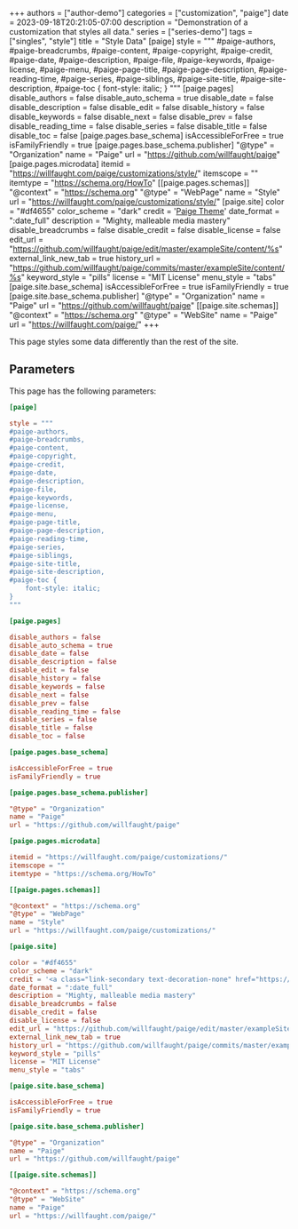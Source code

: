 +++
authors = ["author-demo"]
categories = ["customization", "paige"]
date = 2023-09-18T20:21:05-07:00
description = "Demonstration of a customization that styles all data."
series = ["series-demo"]
tags = ["singles", "style"]
title = "Style Data"
[paige]
style = """
#paige-authors,
#paige-breadcrumbs,
#paige-content,
#paige-copyright,
#paige-credit,
#paige-date,
#paige-description,
#paige-file,
#paige-keywords,
#paige-license,
#paige-menu,
#paige-page-title,
#paige-page-description,
#paige-reading-time,
#paige-series,
#paige-siblings,
#paige-site-title,
#paige-site-description,
#paige-toc {
    font-style: italic;
}
"""
[paige.pages]
disable_authors = false
disable_auto_schema = true
disable_date = false
disable_description = false
disable_edit = false
disable_history = false
disable_keywords = false
disable_next = false
disable_prev = false
disable_reading_time = false
disable_series = false
disable_title = false
disable_toc = false
[paige.pages.base_schema]
isAccessibleForFree = true
isFamilyFriendly = true
[paige.pages.base_schema.publisher]
"@type" = "Organization"
name = "Paige"
url = "https://github.com/willfaught/paige"
[paige.pages.microdata]
itemid = "https://willfaught.com/paige/customizations/style/"
itemscope = ""
itemtype = "https://schema.org/HowTo"
[[paige.pages.schemas]]
"@context" = "https://schema.org"
"@type" = "WebPage"
name = "Style"
url = "https://willfaught.com/paige/customizations/style/"
[paige.site]
color = "#df4655"
color_scheme = "dark"
credit = '<a class="link-secondary text-decoration-none" href="https://github.com/willfaught/paige">Paige Theme</a>'
date_format = ":date_full"
description = "Mighty, malleable media mastery"
disable_breadcrumbs = false
disable_credit = false
disable_license = false
edit_url = "https://github.com/willfaught/paige/edit/master/exampleSite/content/%s"
external_link_new_tab = true
history_url = "https://github.com/willfaught/paige/commits/master/exampleSite/content/%s"
keyword_style = "pills"
license = "MIT License"
menu_style = "tabs"
[paige.site.base_schema]
isAccessibleForFree = true
isFamilyFriendly = true
[paige.site.base_schema.publisher]
"@type" = "Organization"
name = "Paige"
url = "https://github.com/willfaught/paige"
[[paige.site.schemas]]
"@context" = "https://schema.org"
"@type" = "WebSite"
name = "Paige"
url = "https://willfaught.com/paige/"
+++

This page styles some data differently than the rest of the site.

<!--more-->

## Parameters

This page has the following parameters:

```toml
[paige]

style = """
#paige-authors,
#paige-breadcrumbs,
#paige-content,
#paige-copyright,
#paige-credit,
#paige-date,
#paige-description,
#paige-file,
#paige-keywords,
#paige-license,
#paige-menu,
#paige-page-title,
#paige-page-description,
#paige-reading-time,
#paige-series,
#paige-siblings,
#paige-site-title,
#paige-site-description,
#paige-toc {
    font-style: italic;
}
"""

[paige.pages]

disable_authors = false
disable_auto_schema = true
disable_date = false
disable_description = false
disable_edit = false
disable_history = false
disable_keywords = false
disable_next = false
disable_prev = false
disable_reading_time = false
disable_series = false
disable_title = false
disable_toc = false

[paige.pages.base_schema]

isAccessibleForFree = true
isFamilyFriendly = true

[paige.pages.base_schema.publisher]

"@type" = "Organization"
name = "Paige"
url = "https://github.com/willfaught/paige"

[paige.pages.microdata]

itemid = "https://willfaught.com/paige/customizations/"
itemscope = ""
itemtype = "https://schema.org/HowTo"

[[paige.pages.schemas]]

"@context" = "https://schema.org"
"@type" = "WebPage"
name = "Style"
url = "https://willfaught.com/paige/customizations/"

[paige.site]

color = "#df4655"
color_scheme = "dark"
credit = '<a class="link-secondary text-decoration-none" href="https://github.com/willfaught/paige">Paige Theme</a>'
date_format = ":date_full"
description = "Mighty, malleable media mastery"
disable_breadcrumbs = false
disable_credit = false
disable_license = false
edit_url = "https://github.com/willfaught/paige/edit/master/exampleSite/content/%s"
external_link_new_tab = true
history_url = "https://github.com/willfaught/paige/commits/master/exampleSite/content/%s"
keyword_style = "pills"
license = "MIT License"
menu_style = "tabs"

[paige.site.base_schema]

isAccessibleForFree = true
isFamilyFriendly = true

[paige.site.base_schema.publisher]

"@type" = "Organization"
name = "Paige"
url = "https://github.com/willfaught/paige"

[[paige.site.schemas]]

"@context" = "https://schema.org"
"@type" = "WebSite"
name = "Paige"
url = "https://willfaught.com/paige/"
```
